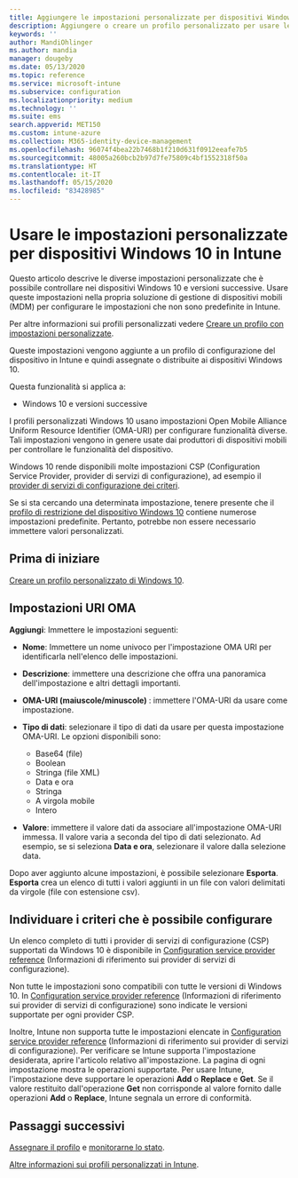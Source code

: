 ```yaml
---
title: Aggiungere le impostazioni personalizzate per dispositivi Windows 10 in Microsoft Intune - Azure | Microsoft Docs
description: Aggiungere o creare un profilo personalizzato per usare le impostazioni OMA-URI per i dispositivi che eseguono Windows 10 in Microsoft Intune. Usare un profilo personalizzato per aggiungere le impostazioni personalizzate.
keywords: ''
author: MandiOhlinger
ms.author: mandia
manager: dougeby
ms.date: 05/13/2020
ms.topic: reference
ms.service: microsoft-intune
ms.subservice: configuration
ms.localizationpriority: medium
ms.technology: ''
ms.suite: ems
search.appverid: MET150
ms.custom: intune-azure
ms.collection: M365-identity-device-management
ms.openlocfilehash: 96074f4bea22b7468b1f210d631f0912eeafe7b5
ms.sourcegitcommit: 48005a260bcb2b97d7fe75809c4bf1552318f50a
ms.translationtype: HT
ms.contentlocale: it-IT
ms.lasthandoff: 05/15/2020
ms.locfileid: "83428985"
---
```

# <a name="use-custom-settings-for-windows-10-devices-in-intune"></a>Usare le impostazioni personalizzate per dispositivi Windows 10 in Intune

Questo articolo descrive le diverse impostazioni personalizzate che è possibile controllare nei dispositivi Windows 10 e versioni successive. Usare queste impostazioni nella propria soluzione di gestione di dispositivi mobili (MDM) per configurare le impostazioni che non sono predefinite in Intune.

Per altre informazioni sui profili personalizzati vedere [Creare un profilo con impostazioni personalizzate](custom-settings-configure.md).

Queste impostazioni vengono aggiunte a un profilo di configurazione del dispositivo in Intune e quindi assegnate o distribuite ai dispositivi Windows 10.

Questa funzionalità si applica a:

- Windows 10 e versioni successive

I profili personalizzati Windows 10 usano impostazioni Open Mobile Alliance Uniform Resource Identifier (OMA-URI) per configurare funzionalità diverse. Tali impostazioni vengono in genere usate dai produttori di dispositivi mobili per controllare le funzionalità del dispositivo.

Windows 10 rende disponibili molte impostazioni CSP (Configuration Service Provider, provider di servizi di configurazione), ad esempio il [provider di servizi di configurazione dei criteri](https://technet.microsoft.com/itpro/windows/manage/how-it-pros-can-use-configuration-service-providers).

Se si sta cercando una determinata impostazione, tenere presente che il [profilo di restrizione del dispositivo Windows 10](device-restrictions-windows-10.md) contiene numerose impostazioni predefinite. Pertanto, potrebbe non essere necessario immettere valori personalizzati.

## <a name="before-you-begin"></a>Prima di iniziare

[Creare un profilo personalizzato di Windows 10](custom-settings-configure.md#create-the-profile).

## <a name="oma-uri-settings"></a>Impostazioni URI OMA

**Aggiungi**: Immettere le impostazioni seguenti:

- **Nome**: Immettere un nome univoco per l'impostazione OMA URI per identificarla nell'elenco delle impostazioni.
- **Descrizione**: immettere una descrizione che offra una panoramica dell'impostazione e altri dettagli importanti.
- **OMA-URI (maiuscole/minuscole)** : immettere l'OMA-URI da usare come impostazione.
- **Tipo di dati**: selezionare il tipo di dati da usare per questa impostazione OMA-URI. Le opzioni disponibili sono:

  - Base64 (file)
  - Boolean
  - Stringa (file XML)
  - Data e ora
  - Stringa
  - A virgola mobile
  - Intero

- **Valore**: immettere il valore dati da associare all'impostazione OMA-URI immessa. Il valore varia a seconda del tipo di dati selezionato. Ad esempio, se si seleziona **Data e ora**, selezionare il valore dalla selezione data.

Dopo aver aggiunto alcune impostazioni, è possibile selezionare **Esporta**. **Esporta** crea un elenco di tutti i valori aggiunti in un file con valori delimitati da virgole (file con estensione csv).

## <a name="find-the-policies-you-can-configure"></a>Individuare i criteri che è possibile configurare

Un elenco completo di tutti i provider di servizi di configurazione (CSP) supportati da Windows 10 è disponibile in [Configuration service provider reference](https://msdn.microsoft.com/windows/hardware/commercialize/customize/mdm/configuration-service-provider-reference) (Informazioni di riferimento sui provider di servizi di configurazione).

Non tutte le impostazioni sono compatibili con tutte le versioni di Windows 10. In [Configuration service provider reference](https://msdn.microsoft.com/windows/hardware/commercialize/customize/mdm/configuration-service-provider-reference) (Informazioni di riferimento sui provider di servizi di configurazione) sono indicate le versioni supportate per ogni provider CSP.

Inoltre, Intune non supporta tutte le impostazioni elencate in [Configuration service provider reference](https://msdn.microsoft.com/windows/hardware/commercialize/customize/mdm/configuration-service-provider-reference) (Informazioni di riferimento sui provider di servizi di configurazione). Per verificare se Intune supporta l'impostazione desiderata, aprire l'articolo relativo all'impostazione. La pagina di ogni impostazione mostra le operazioni supportate. Per usare Intune, l'impostazione deve supportare le operazioni **Add** o **Replace** e **Get**. Se il valore restituito dall'operazione **Get** non corrisponde al valore fornito dalle operazioni **Add** o **Replace**, Intune segnala un errore di conformità.

## <a name="next-steps"></a>Passaggi successivi

[Assegnare il profilo](device-profile-assign.md) e [monitorarne lo stato](device-profile-monitor.md).

[Altre informazioni sui profili personalizzati in Intune](custom-settings-configure.md).
